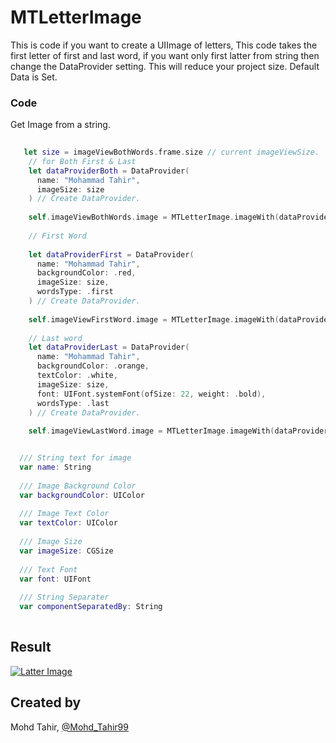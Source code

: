 # MTLetterImage
This is code if you want to create a UIImage of letters, This code takes the first letter of first and last word, if you want only first latter from string then change the DataProvider setting. This will reduce your project size. Default Data is Set.

### Code

Get Image from a string. 
``` swift
    
   let size = imageViewBothWords.frame.size // current imageViewSize.
    // for Both First & Last
    let dataProviderBoth = DataProvider(
      name: "Mohammad Tahir",
      imageSize: size
    ) // Create DataProvider.
    
    self.imageViewBothWords.image = MTLetterImage.imageWith(dataProvider: dataProviderBoth) // image.
    
    // First Word
    
    let dataProviderFirst = DataProvider(
      name: "Mohammad Tahir",
      backgroundColor: .red,
      imageSize: size,
      wordsType: .first
    ) // Create DataProvider.
    
    self.imageViewFirstWord.image = MTLetterImage.imageWith(dataProvider: dataProviderFirst) // image.
    
    // Last word
    let dataProviderLast = DataProvider(
      name: "Mohammad Tahir",
      backgroundColor: .orange,
      textColor: .white,
      imageSize: size,
      font: UIFont.systemFont(ofSize: 22, weight: .bold),
      wordsType: .last
    ) // Create DataProvider.
    
    self.imageViewLastWord.image = MTLetterImage.imageWith(dataProvider: dataProviderLast) // image.

```

``` swift

  /// String text for image
  var name: String
  
  /// Image Background Color
  var backgroundColor: UIColor
  
  /// Image Text Color
  var textColor: UIColor
  
  /// Image Size
  var imageSize: CGSize
  
  /// Text Font
  var font: UIFont
  
  /// String Separater
  var componentSeparatedBy: String
  
```


## Result 
<a href="https://ibb.co/JqZRHHy"><img src="https://i.ibb.co/nBpsjjn/Simulator-Screen-Shot-i-Phone-XS-Max-2019-03-23-at-02-13-58.png" alt="Latter Image" border="0"></a>

## Created by
Mohd Tahir, [@Mohd_Tahir99](https://twitter.com/Mohd_Tahir99)
